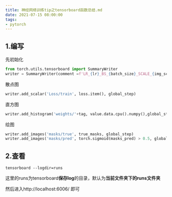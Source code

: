 ```yaml
---
title: 神经网络训练tip之tensorboard函数总结.md
date: 2021-07-15 08:00:00
tags:  
- pytorch
---
```




## 1.编写

先初始化

```python
from torch.utils.tensorboard import SummaryWriter
writer = SummaryWriter(comment =f'LR_{lr}_BS_{batch_size}_SCALE_{img_scale}')
```

散点图

```python
writer.add_scalar('Loss/train', loss.item(), global_step) 
```

直方图

```python
writer.add_histogram('weights/'+tag, value.data.cpu().numpy(),global_step)
```

绘图

```python
writer.add_images('masks/true', true_masks, global_step)
writer.add_images('masks/pred', torch.sigmoid(masks_pred) > 0.5, global_step)
```



## 2.查看

```shell
tensorboard --logdir=runs
```

这里的runs为tensorboard**保存log**的目录，默认为**当前文件夹下的runs文件夹**

然后进入http://localhost:6006/ 即可

